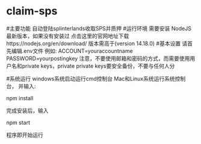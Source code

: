 # claim-sps
#主要功能
自动登陆splinterlands收取SPS并质押
#运行环境
需要安装 NodeJS最新版本，如果没有安装过 点击这里的官网地址下载https://nodejs.org/en/download/
版本需高于(version 14.18.0)
#基本设置
请首先编辑.env文件
例如:
ACCOUNT=youraccountname
PASSWORD=yourpostingkey
注意，不要使用邮箱和密码的方式，而需要使用用户名和private keys，private private keys要安全备份，不要与任何人分

#系统运行
windows系统启动运行cmd控制台
Mac和Linux系统运行系统控制台，
并输入:

npm install

完成安装后，输入

npm start

程序即开始运行
